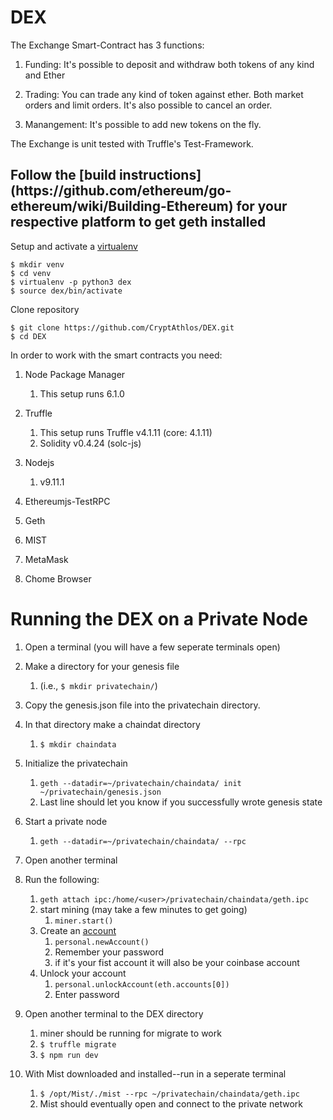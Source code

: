 # DEX

The Exchange Smart-Contract has 3 functions:

1. Funding: It's possible to deposit and withdraw both tokens of any kind and Ether

2. Trading: You can trade any kind of token against ether. Both market orders and limit orders. It's also possible to cancel an order.

3. Manangement: It's possible to add new tokens on the fly.

The Exchange is unit tested with Truffle's Test-Framework.


<h2>Follow the [build instructions](https://github.com/ethereum/go-ethereum/wiki/Building-Ethereum) for your respective platform to get geth installed</h2>

Setup and activate a [virtualenv](https://www.linkedin.com/pulse/setup-python-virtualenv-ubuntu-1604-jonathan-froiland/)

```
$ mkdir venv
$ cd venv
$ virtualenv -p python3 dex
$ source dex/bin/activate
```

Clone repository

```
$ git clone https://github.com/CryptAthlos/DEX.git
$ cd DEX
```
In order to work with the smart contracts you need:

1. Node Package Manager
    1. This setup runs 6.1.0

2. Truffle
    1. This setup runs Truffle v4.1.11 (core: 4.1.11)
    2. Solidity v0.4.24 (solc-js)

3. Nodejs
    1. v9.11.1
    
4. Ethereumjs-TestRPC

5. Geth

6. MIST

7. MetaMask

8. Chome Browser

<h1>Running the DEX on a Private Node</h1>

1. Open a terminal (you will have a few seperate terminals open)
2. Make a directory for your genesis file 
    1. (i.e., `$ mkdir privatechain/`)
3. Copy the genesis.json file into the privatechain directory.
4. In that directory make a chaindat directory 
    1. `$ mkdir chaindata`
5. Initialize the privatechain
    1. `geth --datadir=~/privatechain/chaindata/ init ~/privatechain/genesis.json`
    2. Last line should let you know if you successfully wrote genesis state
6. Start a private node
    1. `geth --datadir=~/privatechain/chaindata/ --rpc`

7. Open another terminal
8. Run the following:
    1. `geth attach ipc:/home/<user>/privatechain/chaindata/geth.ipc`
    2. start mining (may take a few minutes to get going)
        1. `miner.start()`
    3. Create an [account](https://github.com/ethereum/go-ethereum/wiki/Managing-your-accounts)
        1. `personal.newAccount()`
        2. Remember your password
        3. if it's your fist account it will also be your coinbase account
    4. Unlock your account
        1. `personal.unlockAccount(eth.accounts[0])`
        2. Enter password

9. Open another terminal to the DEX directory
    1. miner should be running for migrate to work
    2. `$ truffle migrate`
    3. `$ npm run dev`

10. With Mist downloaded and installed--run in a seperate terminal 
    1. `$ /opt/Mist/./mist --rpc ~/privatechain/chaindata/geth.ipc`
    2. Mist should eventually open and connect to the private network

